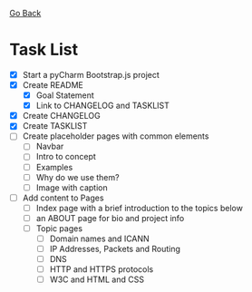 [Go Back](README.md)

# Task List

- [x] Start a pyCharm Bootstrap.js project
- [x] Create README
    - [x] Goal Statement
    - [x] Link to CHANGELOG and TASKLIST
- [x] Create CHANGELOG
- [x] Create TASKLIST
- [ ] Create placeholder pages with common elements
    - [ ] Navbar
    - [ ] Intro to concept
    - [ ] Examples
    - [ ] Why do we use them?
    - [ ] Image with caption
- [ ] Add content to Pages
    - [ ] Index page with a brief introduction to the topics below
    - [ ] an ABOUT page for bio and project info
    - [ ] Topic pages
        - [ ] Domain names and ICANN
        - [ ] IP Addresses, Packets and Routing
        - [ ] DNS
        - [ ] HTTP and HTTPS protocols
        - [ ] W3C and HTML and CSS